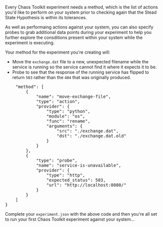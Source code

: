 Every Chaos Toolkit experiment needs a method, which is the list of actions you'd like to perform on your system prior to checking again that the Stead State Hypothesis is within its tolerances.

As well as performaing actions against your system, you can also specify probes to grab additional data points during your experiment to help you further explore the consditions present within your system while the experiment is executing.

Your method for the experiment you're creating will:

* Move the `exchange.dat` file to a new, unexpected filename while the service is running so the service cannot find it where it expects it to be.
* Probe to see that the response of the running service has flipped to return `503` rather than the `404` that was originally produced.

<pre class="file" data-filename="experiment.json" data-target="append">
    "method": [
        {
            "name": "move-exchange-file",
            "type": "action",
            "provider": {
                "type": "python",
                "module": "os",
                "func": "rename",
                "arguments": {
                    "src": "./exchange.dat",
                    "dst": "./exchange.dat.old"
                }
            }
        },
        {
            "type": "probe",
            "name": "service-is-unavailable",
            "provider": {
                "type": "http",
                "expected_status": 503,
                "url": "http://localhost:8080/"
            }
        }
    ]
}
</pre>

Complete your `experiment.json` with the above code and then you're all set to run your first Chaos Toolkit experiment against your system... 